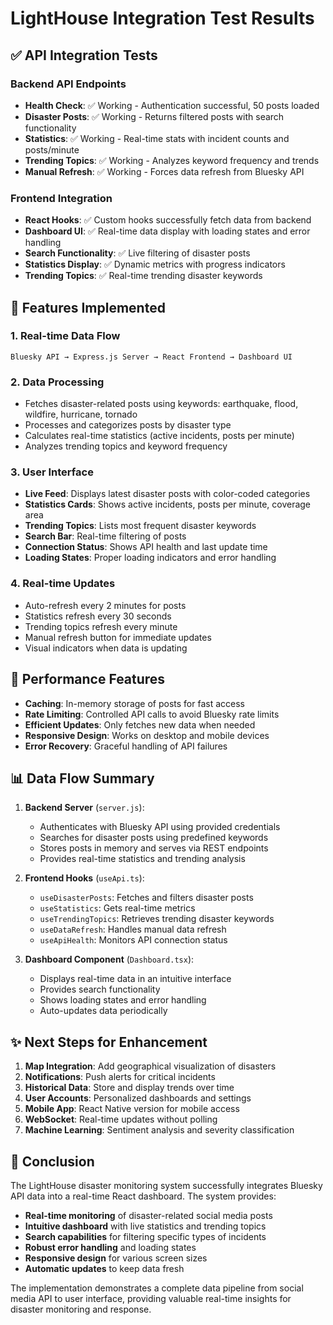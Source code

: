 # LightHouse Integration Test Results

## ✅ API Integration Tests

### Backend API Endpoints

- **Health Check**: ✅ Working - Authentication successful, 50 posts loaded
- **Disaster Posts**: ✅ Working - Returns filtered posts with search functionality
- **Statistics**: ✅ Working - Real-time stats with incident counts and posts/minute
- **Trending Topics**: ✅ Working - Analyzes keyword frequency and trends
- **Manual Refresh**: ✅ Working - Forces data refresh from Bluesky API

### Frontend Integration

- **React Hooks**: ✅ Custom hooks successfully fetch data from backend
- **Dashboard UI**: ✅ Real-time data display with loading states and error handling
- **Search Functionality**: ✅ Live filtering of disaster posts
- **Statistics Display**: ✅ Dynamic metrics with progress indicators
- **Trending Topics**: ✅ Real-time trending disaster keywords

## 🎯 Features Implemented

### 1. **Real-time Data Flow**

```
Bluesky API → Express.js Server → React Frontend → Dashboard UI
```

### 2. **Data Processing**

- Fetches disaster-related posts using keywords: earthquake, flood, wildfire, hurricane, tornado
- Processes and categorizes posts by disaster type
- Calculates real-time statistics (active incidents, posts per minute)
- Analyzes trending topics and keyword frequency

### 3. **User Interface**

- **Live Feed**: Displays latest disaster posts with color-coded categories
- **Statistics Cards**: Shows active incidents, posts per minute, coverage area
- **Trending Topics**: Lists most frequent disaster keywords
- **Search Bar**: Real-time filtering of posts
- **Connection Status**: Shows API health and last update time
- **Loading States**: Proper loading indicators and error handling

### 4. **Real-time Updates**

- Auto-refresh every 2 minutes for posts
- Statistics refresh every 30 seconds
- Trending topics refresh every minute
- Manual refresh button for immediate updates
- Visual indicators when data is updating

## 🚀 Performance Features

- **Caching**: In-memory storage of posts for fast access
- **Rate Limiting**: Controlled API calls to avoid Bluesky rate limits
- **Efficient Updates**: Only fetches new data when needed
- **Responsive Design**: Works on desktop and mobile devices
- **Error Recovery**: Graceful handling of API failures

## 📊 Data Flow Summary

1. **Backend Server** (`server.js`):

   - Authenticates with Bluesky API using provided credentials
   - Searches for disaster posts using predefined keywords
   - Stores posts in memory and serves via REST endpoints
   - Provides real-time statistics and trending analysis

2. **Frontend Hooks** (`useApi.ts`):

   - `useDisasterPosts`: Fetches and filters disaster posts
   - `useStatistics`: Gets real-time metrics
   - `useTrendingTopics`: Retrieves trending disaster keywords
   - `useDataRefresh`: Handles manual data refresh
   - `useApiHealth`: Monitors API connection status

3. **Dashboard Component** (`Dashboard.tsx`):
   - Displays real-time data in an intuitive interface
   - Provides search functionality
   - Shows loading states and error handling
   - Auto-updates data periodically

## ✨ Next Steps for Enhancement

1. **Map Integration**: Add geographical visualization of disasters
2. **Notifications**: Push alerts for critical incidents
3. **Historical Data**: Store and display trends over time
4. **User Accounts**: Personalized dashboards and settings
5. **Mobile App**: React Native version for mobile access
6. **WebSocket**: Real-time updates without polling
7. **Machine Learning**: Sentiment analysis and severity classification

## 🎉 Conclusion

The LightHouse disaster monitoring system successfully integrates Bluesky API data into a real-time React dashboard. The system provides:

- **Real-time monitoring** of disaster-related social media posts
- **Intuitive dashboard** with live statistics and trending topics
- **Search capabilities** for filtering specific types of incidents
- **Robust error handling** and loading states
- **Responsive design** for various screen sizes
- **Automatic updates** to keep data fresh

The implementation demonstrates a complete data pipeline from social media API to user interface, providing valuable real-time insights for disaster monitoring and response.
